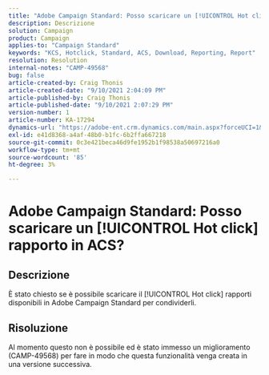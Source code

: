 ```yaml
---
title: "Adobe Campaign Standard: Posso scaricare un [!UICONTROL Hot click] report in ACS?"
description: Descrizione
solution: Campaign
product: Campaign
applies-to: "Campaign Standard"
keywords: "KCS, Hotclick, Standard, ACS, Download, Reporting, Report"
resolution: Resolution
internal-notes: "CAMP-49568"
bug: false
article-created-by: Craig Thonis
article-created-date: "9/10/2021 2:04:09 PM"
article-published-by: Craig Thonis
article-published-date: "9/10/2021 2:07:29 PM"
version-number: 1
article-number: KA-17294
dynamics-url: "https://adobe-ent.crm.dynamics.com/main.aspx?forceUCI=1&pagetype=entityrecord&etn=knowledgearticle&id=55d3edf4-3f12-ec11-b6e6-000d3a597bfc"
exl-id: e41d8368-a4af-48b0-b1fc-6b2ffa667218
source-git-commit: 0c3e421beca46d9fe1952b1f98538a50697216a0
workflow-type: tm+mt
source-wordcount: '85'
ht-degree: 3%

---
```


# Adobe Campaign Standard: Posso scaricare un [!UICONTROL Hot click] rapporto in ACS?

## Descrizione


È stato chiesto se è possibile scaricare il [!UICONTROL Hot click] rapporti disponibili in Adobe Campaign Standard per condividerli.


## Risoluzione


Al momento questo non è possibile ed è stato immesso un miglioramento (CAMP-49568) per fare in modo che questa funzionalità venga creata in una versione successiva.
